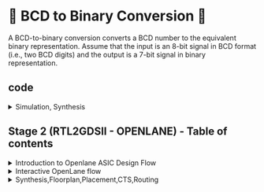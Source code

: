 # 🔱 BCD to Binary Conversion 🔱

A BCD-to-binary conversion converts a BCD number to the equivalent binary representation.
Assume that the input is an 8-bit signal in BCD format (i.e., two BCD digits) and the
output is a 7-bit signal in binary representation.

## code

<details>
<summary>Simulation, Synthesis</summary>
<br>

## Simulation

```
iverilog pes_bcdbin.v pes_bcdbin_tb.v
./a.out
gtkwave pes_bcdbin_tb.vcd
```

![image](https://github.com/Tech-mohankrishna/pes_bcdbin/assets/57735263/e61560e2-f132-46e0-8198-daba76f0148f)

## Synthesis

```
read_liberty -lib ../pes_asic_class/sky130RTLDesignAndSynthesisWorkshop/lib/sky130_fd_sc_hd__tt_025C_1v80.lib 
read_verilog pes_bcdbin.v
synth -top pes_bcdbin
abc -liberty ../pes_asic_class/sky130RTLDesignAndSynthesisWorkshop/lib/sky130_fd_sc_hd__tt_025C_1v80.lib
show
```

![image](https://github.com/Tech-mohankrishna/pes_bcdbin/assets/57735263/74d2930d-17e4-4a28-9a34-ebf8cfb41513)


## GLS

![image](https://github.com/Tech-mohankrishna/pes_bcdbin/assets/57735263/496e32ea-a52e-40ae-94cd-e52d8df06241)


</details>


## Stage 2 (RTL2GDSII - OPENLANE) - Table of contents

<details>
<summary>Introduction to Openlane ASIC Design Flow</summary>
<br>

![image](https://github.com/Pavan2280/pes_pd/assets/131603225/24e63c09-da0d-4da6-943c-f54d6abbda85)

#### Design Stages

1) **Synthesis**
   1. **yosys** - Yosys performs RTL synthesis, converting high-level RTL descriptions into gate-level netlists.
   2. **abc** - ABC is used for further optimization and technology mapping to enhance the gate-level design.
   3. **OpenSTA** - OpenSTA conducts static timing analysis to verify if the synthesized design meets timing constraints in the OpenLane flow.

2) **Floorplan & PND**
   1. **init_fp (Initial Floorplan)** - Floorplanning involves determining the initial placement and arrangement of various functional blocks or cells within the chip's       
   layout area.
   2. **ioplacer** - ioplacer is a tool used in the physical design process to place Input/Output (I/O) pads or pins on the chip's boundary.
   3. **pdn** - The PDN is responsible for distributing power (supply voltage) and ground (reference voltage) throughout the chip, ensuring that all components receive the       necessary power supply and maintain stable electrical operation.
   4. **tapcell** - A "tapcell" is a special type of cell used in digital integrated circuit design, particularly in standard cell libraries.It is typically used to create 
   tap connections for the bulk terminals in digital CMOS (Complementary Metal-Oxide-Semiconductor) designs.

3) **Placement**
   1. **Replace** - RePlace is a tool used in the OpenLane flow for cell placement optimization.It focuses on optimizing the placement of standard cells within the chip's   
   layout to achieve better area utilization, timing, and power efficiency.
   2. **Resizer** - Resizer is a tool employed during the physical design process to perform cell resizing and optimization.
   3. **OpenDP (Open Detailed Placement)** - OpenDP, or Open Detailed Placement, is a detailed placement tool used in OpenLane.It is responsible for the fine-grained 
   placement of cells, ensuring that they are precisely positioned within rows and tracks while adhering to design constraints and achieving optimal utilization of the chip's 
   layout area.
   4. **OpenPhysyn (Open Physical Synthesis)** - OpenPhysyn is a tool within OpenLane that performs physical synthesis tasks.It optimizes the logical and physical aspects of 
   the design simultaneously, improving the placement, power, area, and timing by considering both logic and physical information during the optimization process.

4) **CTS**
   1. **TritonCTS** - TritonCTS generates a clock distribution network.

5) **Routing**
   1. **FastRoute** - FastRoute is a global routing tool used in the physical design stage of ASIC chip design.
   2. **TritonRoute** - TritonRoute is a detailed or global routing tool used in the later stages of ASIC chip design, following placement and initial global routing.
   
6) **GDSII Generation**
   1. **Magic** - Magic is primarily a layout tool used for creating and editing IC layouts, and it is often used for digital CMOS design.
   2. **KLayout** - KLayout is primarily used for viewing, editing, and analyzing IC layouts but is not a layout creation tool like Magic.
   
8) **Checks**
   1. **CVC** - CVC is a tool primarily used for verification and debugging of digital designs.
   2. **Netgen** - Netgen is an open-source digital netlist comparison and LVS (Layout vs. Schematic) tool.

[Back to Stage-2](#Stage-2)
</details>

<details>
<summary>Interactive OpenLane flow</summary>
<br>

Open terminal and type the following commands.
```
cd OpenLane/ 
make mount 
./flow.tcl -interactive
package require openlane 0.9
prep -design pes_binary_to_gray_converter
```
![prep_design](https://github.com/Tech-mohankrishna/pes_bcdbin/assets/57735263/dea59dea-885d-4cea-8c28-f6c653e206c1)

</details>

<details>
<summary>Synthesis,Floorplan,Placement,CTS,Routing</summary>
<br>

**Synthesis**
+ Command to exectue
```
run_synthesis
```
![synthesis](https://github.com/Tech-mohankrishna/pes_bcdbin/assets/57735263/ed688602-b730-48e1-9362-cfc5bd6b539d)


**Floorplan**
+ Command to exectue
```
run_floorplan
```
![flr](https://github.com/Tech-mohankrishna/pes_bcdbin/assets/57735263/34ca151f-a53e-4fd1-b06e-6a0d8180f657)


**Note we need to use libs.tech file so we need to gitclone this https://github.com/hwiiiii/sky130A into pdks folder**
```
git clone https://github.com/hwiiiii/sky130A
```

```
magic -T /home/pavanstalegaon/OpenLane/pdks/sky130A/sky130A/libs.tech/magic/sky130A.tech lef read ../../tmp/merged.nom.lef def pes_binary_to_gray_converter.def &
```
![floor_plan_command](https://github.com/Tech-mohankrishna/pes_bcdbin/assets/57735263/03e6ec54-22f5-4f1e-8817-e2cd88667472)
![floorplan](https://github.com/Tech-mohankrishna/pes_bcdbin/assets/57735263/aeadfc1d-2f12-4603-ab2b-37e693dbbe7f)
![floorplan_result](https://github.com/Tech-mohankrishna/pes_bcdbin/assets/57735263/0c56c6c5-7e33-433b-ac38-ecc7d10086cb)


**Placement**
+ Command to exectue
```
run_placement
```
![placement](https://github.com/Tech-mohankrishna/pes_bcdbin/assets/57735263/0122f17b-5a1f-4fb7-b9a0-79bcf81a8883)


```
magic -T /home/pavanstalegaon/OpenLane/pdks/sky130A/sky130A/libs.tech/magic/sky130A.tech lef read ../../tmp/merged.nom.lef def pes_binary_to_gray_converter.def &
```

![placement](https://github.com/Tech-mohankrishna/pes_bcdbin/assets/57735263/b9d9c041-9ad6-463a-8cde-ec1b73a570e3)


**CTS**
+ Command to exectue
```
run_cts
```
![cts](https://github.com/Tech-mohankrishna/pes_bcdbin/assets/57735263/853305e9-2e11-469f-a594-a7c2bd60e8d7)


**Routing**
+ Command to exectue
```
run_routing
```
![Uploading run_routing.png…]()


```
magic -T /home/pavanstalegaon/OpenLane/pdks/sky130A/sky130A/libs.tech/magic/sky130A.tech lef read ../../tmp/merged.nom.lef def pes_binary_to_gray_converter.def &
```
![routing](https://github.com/Tech-mohankrishna/pes_bcdbin/assets/57735263/dc1ec91c-672d-4ab6-8097-2c580854c7bd)


**These reports generated are given below , after executing run_routing command**

#### Statistics
- Internal Power = 
- Switching Power = 
- Leakage Power = =
- Total Power = 




